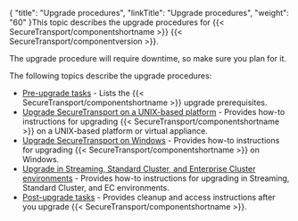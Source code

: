 {
    "title": "Upgrade procedures",
    "linkTitle": "Upgrade procedures",
    "weight": "60"
}This topic describes the upgrade procedures for {{< SecureTransport/componentshortname  >}} {{< SecureTransport/componentversion  >}}.

The upgrade procedure will require downtime, so make sure you plan for it.

The following topics describe the upgrade procedures:

-   [Pre-upgrade tasks](../before_you_upgrade) - Lists the {{< SecureTransport/componentshortname >}} upgrade prerequisites.
-   [Upgrade SecureTransport on a UNIX-based platform](upgrading_securetransport_on_a_unix_based_platform) - Provides how-to instructions for upgrading {{< SecureTransport/componentshortname >}} on a UNIX-based platform or virtual appliance.
-   [Upgrade SecureTransport on Windows](upgrading_securetransport_on_windows) - Provides how-to instructions for upgrading {{< SecureTransport/componentshortname >}} on Windows.
-   [Upgrade in Streaming, Standard Cluster, and Enterprise Cluster environments](upgrading_streaming_stancluster_lec) - Provides how-to instructions for upgrading in Streaming, Standard Cluster, and EC environments.
-   [Post-upgrade tasks](../post-upgrade-tasks) - Provides cleanup and access instructions after you upgrade {{< SecureTransport/componentshortname >}}.
